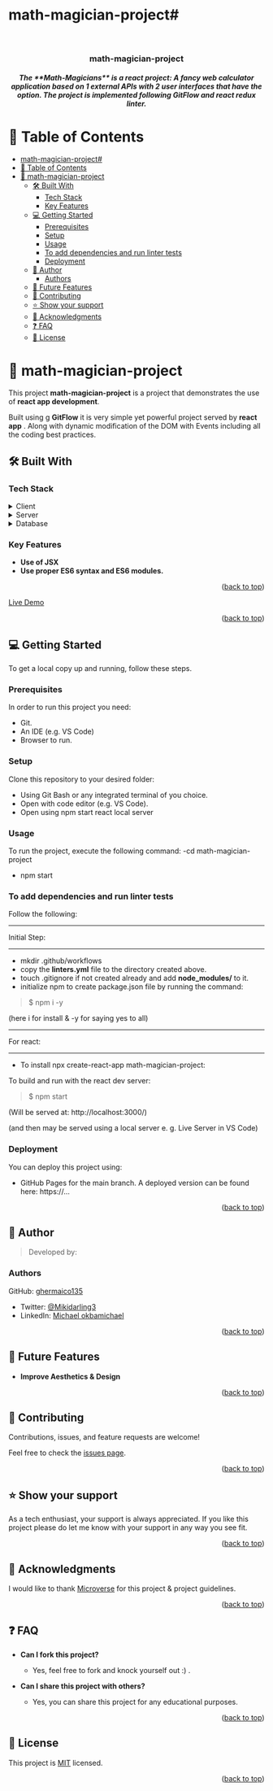 # math-magician-project#
<a name="readme-top"></a>

<div align="center">
 
  <br/>
  <h3><b>math-magician-project</b></h3>
  <h5>The **Math-Magicians** is a react project: A fancy web calculator application based on 1 external APIs with 2 user interfaces that have the option. The project is implemented following GitFlow and react redux linter.<h5>
</div>


# 📗 Table of Contents

- [math-magician-project#](#math-magician-project)
- [📗 Table of Contents](#-table-of-contents)
- [📖 math-magician-project](#-math-magician-project)
  - [🛠 Built With ](#-built-with-)
    - [Tech Stack ](#tech-stack-)
    - [Key Features ](#key-features-)
  - [💻 Getting Started ](#-getting-started-)
    - [Prerequisites](#prerequisites)
    - [Setup](#setup)
    - [Usage](#usage)
    - [To add dependencies and run linter tests](#to-add-dependencies-and-run-linter-tests)
    - [Deployment](#deployment)
  - [👥 Author ](#-author-)
    - [Authors](#authors)
  - [🔭 Future Features ](#-future-features-)
  - [🤝 Contributing ](#-contributing-)
  - [⭐️ Show your support ](#️-show-your-support-)
  - [🙏 Acknowledgments ](#-acknowledgments-)
  - [❓ FAQ ](#-faq-)
  - [📝 License ](#-license-)


# 📖 math-magician-project<a name="about-project"></a>

This project **math-magician-project** is a project that demonstrates the use of **react app development**.


Built using g **GitFlow** it is  very simple yet powerful project served by **react app** . Along with dynamic modification of the DOM with Events including all the coding best practices. 

## 🛠 Built With <a name="built-with"></a>

### Tech Stack <a name="tech-stack"></a>

<details>
  <summary>Client</summary>
  <ul>
    <li>react JSX</li>
  </ul>

</details>

<details>
  <summary>Server</summary>
  <ul>
    <li>Local react dev server</li>
    <li>Optionally can be Deployed Using GitHub Pages</li>
  </ul>
</details>

<details>
<summary>Database</summary>
  <ul>
    <li>N/A</li>
  </ul>
</details>

### Key Features <a name="key-features"></a>
- **Use of JSX**
- **Use proper ES6 syntax and ES6 modules.**


<p align="right">(<a href="#readme-top">back to top</a>)</p>


 <a  href="https://ghermaico135.github.io/math-magician-project/">
Live Demo</a>



<p align="right">(<a href="#readme-top">back to top</a>)</p>


## 💻 Getting Started <a name="getting-started"></a>

To get a local copy up and running, follow these steps.

### Prerequisites

In order to run this project you need:
- Git.
- An IDE (e.g. VS Code)
- Browser to run. 

### Setup

Clone this repository to your desired folder:
 - Using Git Bash or any integrated terminal of you choice.
 - Open with code editor (e.g. VS Code).
 - Open using npm start react local server 

### Usage

To run the project, execute the following command:
-cd math-magician-project
- npm start
### To add dependencies and run linter tests 

Follow the following:

**************
Initial Step:
**************
- mkdir .github/workflows
- copy the **linters.yml** file to the directory created above.
- touch .gitignore if not created already and add **node_modules/** to it.
- initialize npm to create package.json file by running the command: 
> $ npm i -y      

(here i for install & -y for saying yes to all)

*************
For react:
*************
- To install npx create-react-app math-magician-project:



To build and run with the react dev server:
> $ npm start

(Will be served at: http://localhost:3000/)


(and then may be served using a local server e. g. Live Server in VS Code)

### Deployment
You can deploy this project using:
- GitHub Pages for the main branch. A deployed version can be found here:
https://...

<p align="right">(<a href="#readme-top">back to top</a>)</p>

## 👥 Author <a name="authors"></a>

> Developed by: 

### Authors

 GitHub: [ghermaico135](https://github.com/ghermaico135)
- Twitter: [@Mikidarling3](https://twitter.com/@Mikidarling3)
- LinkedIn: [Michael okbamichael](https://www.linkedin.com/in/michael-okbamichael-966106263/)



<p align="right">(<a href="#readme-top">back to top</a>)</p>

## 🔭 Future Features <a name="future-features"></a>

- **Improve Aesthetics & Design**

<p align="right">(<a href="#readme-top">back to top</a>)</p>


## 🤝 Contributing <a name="contributing"></a>

Contributions, issues, and feature requests are welcome!

Feel free to check the [issues page](https://github.com/ghermaico135/math-magician-project/issues).

<p align="right">(<a href="#readme-top">back to top</a>)</p>


## ⭐️ Show your support <a name="support"></a>

As a tech enthusiast, your support is always appreciated. If you like this project please do let me know with your support in any way you see fit.

<p align="right">(<a href="#readme-top">back to top</a>)</p>


## 🙏 Acknowledgments <a name="acknowledgements"></a>
I would like to thank  [Microverse](https://github.com/microverseinc) for this project & project guidelines.

<p align="right">(<a href="#readme-top">back to top</a>)</p>


## ❓ FAQ <a name="faq"></a>
- **Can I fork this project?**
  - Yes, feel free to fork and knock yourself out :) . 

- **Can I share this project with others?**
  - Yes, you can share this project for any educational purposes. 

<p align="right">(<a href="#readme-top">back to top</a>)</p>



## 📝 License <a name="license"></a>
This project is [MIT](./LICENSE) licensed.

<p align="right">(<a href="#readme-top">back to top</a>)</p>